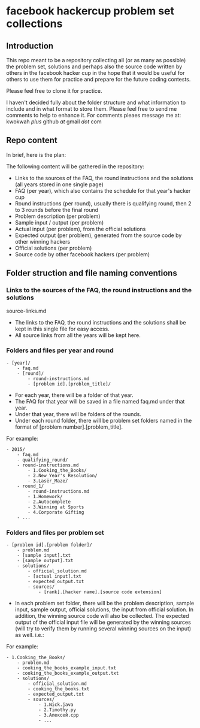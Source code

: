 # facebook hackercup problem set collections

## Introduction

This repo meant to be a repository collecting all (or as many as possible) the problem set, solutions and perhaps also the source code written by others in the facebook hacker cup in the hope that it would be useful for others to use them for practice and prepare for the future coding contests.

Please feel free to clone it for practice. 

I haven't decided fully about the folder structure and what information to include and in what format to store them. Please feel free to send me comments to help to enhance it. For comments pleaes message me at: kwokwah _plus_ github _at_ gmail _dot_ com

## Repo content

In brief, here is the plan:

The following content will be gathered in the repository:

- Links to the sources of the FAQ, the round instructions and the solutions (all years stored in one single page)
- FAQ (per year), which also contains the schedule for that year's hacker cup
- Round instructions (per round), usually there is qualifying round, then 2 to 3 rounds before the final round
- Problem description (per problem)
- Sample input / output (per problem)
- Actual input (per problem), from the official solutions
- Expected output (per problem), generated from the source code by other winning hackers
- Official solutions (per problem)
- Source code by other facebook hackers (per problem)

## Folder struction and file naming conventions

### Links to the sources of the FAQ, the round instructions and the solutions

source-links.md

- The links to the FAQ, the round instructions and the solutions shall be kept in this single file for easy access. 
- All source links from all the years will be kept here.

### Folders and files per year and round

```
- [year]/
    - faq.md
    - [round]/
        - round-instructions.md
        - [problem id].[problem_title]/
```

- For each year, there will be a folder of that year. 
- The FAQ for that year will be saved in a file named faq.md under that year. 
- Under that year, there will be folders of the rounds. 
- Under each round folder, there will be problem set folders named in the format of [problem number].[problem_title]. 

For example:

```
- 2015/
    - faq.md
    - qualifying_round/
	- round-instructions.md
        - 1.Cooking_the_Books/
        - 2.New_Year's_Resolution/
        - 3.Laser_Maze/
    - round_1/
        - round-instructions.md
        - 1.Homework/
        - 2.Autocomplete
        - 3.Winning at Sports
        - 4.Corporate Gifting
    - ...
```

### Folders and files per problem set

```
- [problem id].[problem folder]/
    - problem.md
    - [sample input].txt
    - [sample output].txt
    - solutions/
        - official_solution.md
        - [actual input].txt
        - expected_output.txt
        - sources/
            - [rank].[hacker name].[source code extension]
```

- In each problem set folder, there will be the problem description, sample input, sample output, official solutions, the input from official solution. In addition, the winning source code will also be collected. The expected output of the official input file will be generated by the winning sources (will try to verify them by running several winning sources on the input) as well. i.e.:

For example:

```
- 1.Cooking_the_Books/
    - problem.md
    - cooking_the_books_example_input.txt
    - cooking_the_books_example_output.txt
    - solutions/
        - official_solution.md
        - cooking_the_books.txt
        - expected_output.txt
        - sources/
            - 1.Nick.java
            - 2.Timothy.py
            - 3.Алексей.cpp
            - ...
```


